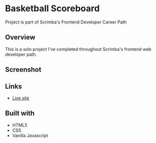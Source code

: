 # Basketball Scoreboard

Project is part of Scrimba's Frontend Developer Career Path

## Overview

This is a solo project I've completed throughout Scrimba's frontend web developer path.


## Screenshot




## Links

- [Live site](https://quanglyho.github.io/solo_projects/basketball-scoreboard/)


## Built with

- HTML5
- CSS
- Vanilla Javascript


